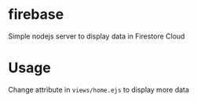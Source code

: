 # firebase
 
Simple nodejs server to display data in Firestore Cloud

# Usage

Change attribute in `views/home.ejs` to display more data